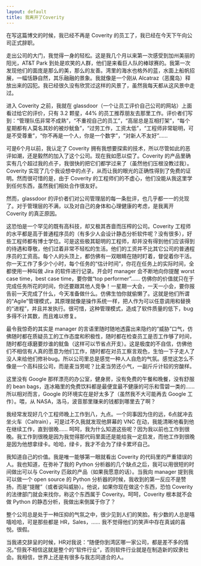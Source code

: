 ```yaml
---
layout: default
title: 我离开了Coverity
---
```



在写这篇博文的时候，我已经不再是 Coverity 的员工了，我已经在今天下午向公司正式辞职。

走出公司的大门，我觉得一身的轻松。这是我几个月以来第一次感受到加州美丽的阳光，AT&T Park 到处是欢笑的人群，他们是来看巨人队的棒球赛的。我第一次发现他们的面庞是那么的美，那么的友善。湾里的海水也格外的蓝，水面上船帆招展，一幅恬静自然，其乐融融的景象。我就像是一个刚从 Alcatraz（恶魔岛）释放出来的囚犯。我已经很久没有欣赏过这样的风景了，虽然我每天都从这风景中走过。

进入 Coverity 之前，我就在 glassdoor（一个让员工评价自己公司的网站）上面看过给它的评价，只有 3.2 颗星，44% 的员工推荐朋友去那里工作。评价者们写到：“管理队伍非常不成熟”，“不重视自己的员工”，“高层总是互相打架”，“每个星期都有人莫名其妙的被炒鱿鱼”，“过劳工作，工资太低”，“工程师非常聪明，可是不受尊重”，“你不再是一个人，你是一个数字”，“对新人不友好”……

可是6个月以前，我认定了 Coverity 拥有我想要探索的技术，所以尽管如此的恶评如潮，还是毅然的加入了这个公司。现在我如愿以偿了。Coverity 的产品里确实有几个超过我的点子，我很快的把它们都学过来了（虽然他们压根没教过我）。Coverity 实现了几个我设想中的点子，从而让我的眼光的正确性得到了免费的证明。然而很可惜的是，由于 Coverity 的工程师们的不虚心，他们没能从我这里学到任何东西，虽然我们相处合作很友好。

然而，glassdoor 的评价者们对公司管理层的每一条批评，也几乎都一一的兑现了。对于管理层的不满，以及对自己的身体和心理健康的考虑，是我离开 Coverity 的真正原因。

这恐怕是一个罕见的既有高科技，却又极其吝啬而压榨的公司。Coverity 工程师的水平都是高于普通程序员的（有多少人会设计静态分析软件呢？没有很多），好些工程师都有博士学位。可是这些极其聪明的工程师，却并没有得到他们应该得到的待遇和尊敬，他们过着非常不轻松的生活。他们的工资并不比其它公司的普通程序员的工资高。每个人的头顶上，都仿佛有一双眼睛在随时盯着，督促着你干活。你一天工作了多少个小时，每个任务的“估计时间”，你花在任务上的实际时间，全都使用一种叫做 Jira 的软件进行记录。开会时 manager 会不断地向你提醒 worst case time，best case time，要你做“top performer”…… 仿佛你的价值就只在于完成任务所花的时间，你还要跟其他人竞争！一星期一大会，一天一小会，要你报告前一天完成了什么，今天准备做什么。仿佛生怕你就偷懒了。这就是他们所谓的“Agile”管理模式，其原理就像是操作系统一样，把人作为可以任意调用和替换的“进程”，并且并发执行。很可惜，这种管理模式，造成了软件质量的低下，bug 多得不计其数，而且难以修复。

最令我惊奇的其实是 manager 的言语里随时随地透露出来隐约的“威胁”口气，仿佛随时都在质疑员工的工作态度和积极性，随时都在检查员工是否工作够了时间，随时都在琢磨要炒谁的鱿鱼（这样可以节省点开支）。这是极度的不自信，仿佛他们不相信有人真的愿意为他们工作，随时都在对员工察言观色，生怕一下子走人了没人来给他们修补bug。所以公司里总是感觉一种人人自危的气氛。感觉这怎么不像是一个高科技公司，而是麦当劳呢？比麦当劳还小气，一副斤斤计较的穷酸样。

这里没有 Google 那样漂亮的办公室，健身房，没有免费的午餐和晚餐，没有舒服的 bean bags，连冰箱里的免费饮料都是最便宜最不健康的可乐和雪碧一类的…… 所以相对而言，Google 的环境实在是好太多了（虽然我不大可能再去 Google 工作）。喂，从 NASA，洛马，波音那里赚来的钱都到哪里去了啊？

我经常发现好几个工程师晚上工作到八，九点。一个同事因为住的远，6点就冲去坐火车（Caltrain），可是过不久我就发现他屏幕的 VNC 在动，我能清晰地看到他在继续工作，直到很晚…… 呵呵，我为什么知道这些呢？因为我以前也工作到很晚。我工作到很晚是因为我觉得那代码里面还是能给我一定启发，而他工作到很晚是因为他想拿绿卡。哈哈，绿卡，我才不会为了绿卡累坏自己。

我知道自己的价值。我是唯一能够第一眼就看出 Coverity 的代码里的严重错误的人。我也知道，在弥补了我的 Python 分析器的几个缺点之后，我可以用很短的时间做出可以与 Coverity 匹敌的产品（如果我愿意的话）。当我向 manager 提到我可以做一个 open source 的 Python 分析器的时候，我收到的第一反应不是赞扬，而是“提醒”（或者说叫威胁）。他说，如果你现在做这个东西，恐怕 Coverity 的法律部门就会来找你，称这个东西属于 Coverity。呵呵，Coverity 根本就不会做 Python 的静态分析，我做出来倒属于你了？

整个公司总是处于一种压抑的气氛之中，很少见到人们的笑脸。有少数的人总是嘻嘻哈哈，可是那些都是 HR，Sales，…… 我不觉得他们的笑声中存在真诚的喜悦。很假。

当我递交辞呈的时候，HR对我说：“随便你到湾区哪一家公司，都是差不多的情况。”但我不相信这就是整个的“软件行业”，否则软件行业就是在制造新的奴隶社会。我相信，世界上还是有很多与我志同道合的人。
